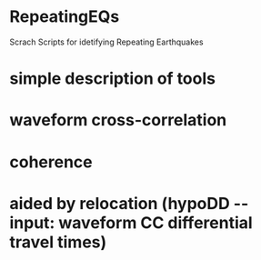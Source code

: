 # RepeatingEQs
Scrach Scripts for idetifying Repeating Earthquakes

# simple description of tools 

# waveform cross-correlation 

# coherence 

# aided by relocation (hypoDD -- input: waveform CC differential travel times)
